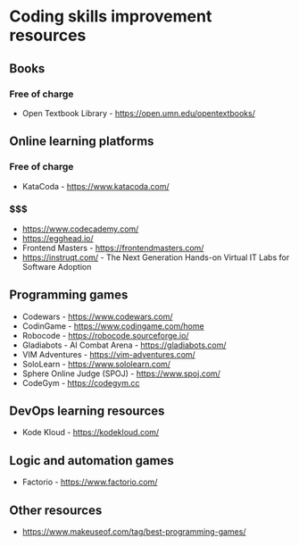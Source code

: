 # Coding skills improvement resources
## Books
### Free of charge
- Open Textbook Library - https://open.umn.edu/opentextbooks/

## Online learning platforms
### Free of charge
- KataCoda - https://www.katacoda.com/
### $$$
- https://www.codecademy.com/
- https://egghead.io/
- Frontend Masters - https://frontendmasters.com/
- https://instruqt.com/ - The Next Generation Hands-on Virtual IT Labs for Software Adoption

## Programming games
- Codewars - https://www.codewars.com/
- CodinGame - https://www.codingame.com/home
- Robocode - https://robocode.sourceforge.io/
- Gladiabots - AI Combat Arena - https://gladiabots.com/
- VIM Adventures - https://vim-adventures.com/
- SoloLearn - https://www.sololearn.com/
- Sphere Online Judge (SPOJ) - https://www.spoj.com/
- CodeGym - https://codegym.cc

## DevOps learning resources
- Kode Kloud - https://kodekloud.com/

## Logic and automation games
- Factorio - https://www.factorio.com/

## Other resources
- https://www.makeuseof.com/tag/best-programming-games/
